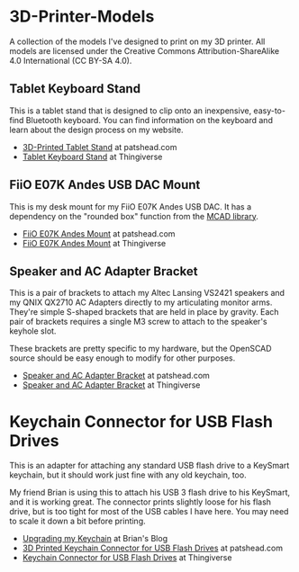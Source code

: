 # 3D-Printer-Models


A collection of the models I've designed to print on my 3D printer.  All models are licensed under the Creative Commons Attribution-ShareAlike 4.0 International (CC BY-SA 4.0).


## Tablet Keyboard Stand

This is a tablet stand that is designed to clip onto an inexpensive, easy-to-find Bluetooth keyboard.  You can find information on the keyboard and learn about the design process on my website.

 * [3D-Printed Tablet Stand][1] at patshead.com
 * [Tablet Keyboard Stand][3] at Thingiverse

## FiiO E07K Andes USB DAC Mount

This is my desk mount for my FiiO E07K Andes USB DAC.  It has a dependency on the "rounded box" function from the [MCAD library][2].

 * [FiiO E07K Andes Mount][4] at patshead.com
 * [FiiO E07K Andes Mount][5] at Thingiverse

## Speaker and AC Adapter Bracket

This is a pair of brackets to attach my Altec Lansing VS2421 speakers and my QNIX QX2710 AC Adapters directly to my articulating monitor arms.  They're simple S-shaped brackets that are held in place by gravity.  Each pair of brackets requires a single M3 screw to attach to the speaker's keyhole slot.

These brackets are pretty specific to my hardware, but the OpenSCAD source should be easy enough to modify for other purposes.

 * [Speaker and AC Adapter Bracket][7] at patshead.com
 * [Speaker and AC Adapter Bracket][6] at Thingiverse

# Keychain Connector for USB Flash Drives

This is an adapter for attaching any standard USB flash drive to a KeySmart
keychain, but it should work just fine with any old keychain, too.

My friend Brian is using this to attach his USB 3 flash drive to his
KeySmart, and it is working great. The connector prints slightly loose for
his flash drive, but is too tight for most of the USB cables I have here. You
may need to scale it down a bit before printing.

 * [Upgrading my Keychain][bk] at Brian's Blog
 * [3D Printed Keychain Connector for USB Flash Drives][pk] at patshead.com
 * [Keychain Connector for USB Flash Drives][tk] at Thingiverse


[1]: http://blog.patshead.com/2014/07/3d-printed-tablet-stand-for-an-inexpensive-bluetooth-keyboard.html "3D-Printed Tablet Stand For an Inexpensive Bluetooth Keyboard"
[2]: https://github.com/SolidCode/MCAD "MCAD library at GitHub"
[3]: http://www.thingiverse.com/thing:393754 "Clip-on Tablet Stand for a Bluetooth Keyboard at Thingiverse"
[4]: http://blog.patshead.com/2014/07/3d-printed-desk-mount-for-my-fiio-e07k-usb-dac.html "Creating a 3D Printed Desk Mount For My FiiO E07K USB DAC using OpenSCAD"
[5]: http://www.thingiverse.com/thing:409200 "FiiO E07K Andes Mount at Thingiverse"
[pk]: http://blog.patshead.com/2014/10/3d-printed-keychain-connector-for-usb-flash-drives.html "3D Printed Keychain Connector for USB Flash Drives"
[bk]: http://blog.brianmoses.net/2014/10/upgrading-my-keychain.html "Upgrading my Keychain at Brian's Blog"
[tk]: http://www.thingiverse.com/thing:495278 "Keychain Connector for USB Flash Drives at Thingiverse"
[6]: http://www.thingiverse.com/thing:453545 "Speaker and AC Adapter Brackets at Thingiverse"
[7]: http://blog.patshead.com/2014/09/3d-printed-speaker-and-ac-adapter-brackets.html "3D Printed Speaker and AC Adapter Brackets at patshead.com"
